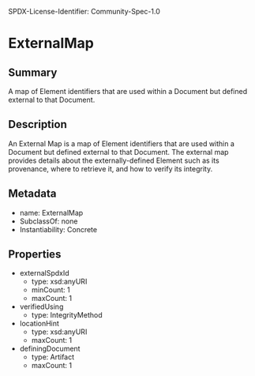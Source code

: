 SPDX-License-Identifier: Community-Spec-1.0

# ExternalMap

## Summary

A map of Element identifiers that are used within a Document but defined external to that Document.

## Description

An External Map is a map of Element identifiers that are used within a Document
but defined external to that Document.
The external map provides details about the externally-defined Element
such as its provenance, where to retrieve it, and how to verify its integrity.

## Metadata

- name: ExternalMap
- SubclassOf: none
- Instantiability: Concrete

## Properties

- externalSpdxId
  - type: xsd:anyURI
  - minCount: 1
  - maxCount: 1
- verifiedUsing
  - type: IntegrityMethod
- locationHint
  - type: xsd:anyURI
  - maxCount: 1
- definingDocument
  - type: Artifact
  - maxCount: 1
